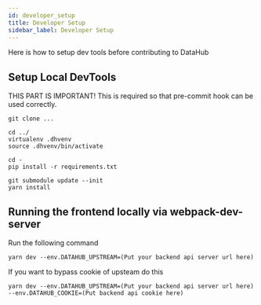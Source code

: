 ```yaml
---
id: developer_setup
title: Developer Setup
sidebar_label: Developer Setup
---
```


Here is how to setup dev tools before contributing to DataHub

## Setup Local DevTools

THIS PART IS IMPORTANT! This is required so that pre-commit hook can be used correctly.

```
git clone ...

cd ../
virtualenv .dhvenv
source .dhvenv/bin/activate

cd -
pip install -r requirements.txt

git submodule update --init
yarn install
```

## Running the frontend locally via webpack-dev-server

Run the following command

```
yarn dev --env.DATAHUB_UPSTREAM=(Put your backend api server url here)
```

If you want to bypass cookie of upsteam do this

```
yarn dev --env.DATAHUB_UPSTREAM=(Put your backend api server url here) --env.DATAHUB_COOKIE=(Put backend api cookie here)
```
